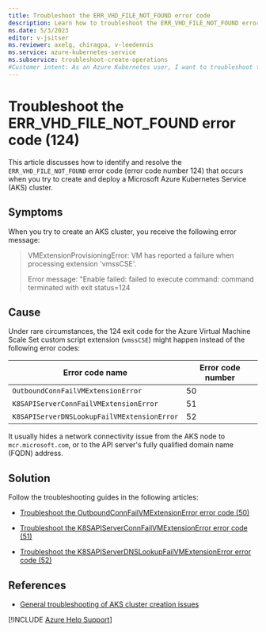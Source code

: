 ```yaml
---
title: Troubleshoot the ERR_VHD_FILE_NOT_FOUND error code
description: Learn how to troubleshoot the ERR_VHD_FILE_NOT_FOUND error (124) when you try to create and deploy an Azure Kubernetes Service (AKS) cluster.
ms.date: 5/3/2023
editor: v-jsitser
ms.reviewer: axelg, chiragpa, v-leedennis
ms.service: azure-kubernetes-service
ms.subservice: troubleshoot-create-operations
#Customer intent: As an Azure Kubernetes user, I want to troubleshoot the ERR_VHD_FILE_NOT_FOUND error code (or error code OutboundConnFailVMExtensionError, error number 50 - or error code ERR_K8S_API_SERVER_CONN_FAIL, error number 51) so that I can successfully create and deploy an Azure Kubernetes Service (AKS) cluster.
---
```

# Troubleshoot the ERR_VHD_FILE_NOT_FOUND error code (124)

This article discusses how to identify and resolve the `ERR_VHD_FILE_NOT_FOUND` error code (error code number 124) that occurs when you try to create and deploy a Microsoft Azure Kubernetes Service (AKS) cluster.

## Symptoms

When you try to create an AKS cluster, you receive the following error message:

> VMExtensionProvisioningError: VM has reported a failure when processing extension 'vmssCSE'.
>
> Error message: "Enable failed: failed to execute command: command terminated with exit status=124

## Cause

Under rare circumstances, the 124 exit code for the Azure Virtual Machine Scale Set custom script extension (`vmssCSE`) might happen instead of the following error codes:

| Error code name                             | Error code number |
|---------------------------------------------|-------------------|
| `OutboundConnFailVMExtensionError`          | 50                |
| `K8SAPIServerConnFailVMExtensionError`      | 51                |
| `K8SAPIServerDNSLookupFailVMExtensionError` | 52                |

It usually hides a network connectivity issue from the AKS node to `mcr.microsoft.com`, or to the API server's fully qualified domain name (FQDN) address.

## Solution

Follow the troubleshooting guides in the following articles:

- [Troubleshoot the OutboundConnFailVMExtensionError error code (50)](error-code-outboundconnfailvmextensionerror.md)

- [Troubleshoot the K8SAPIServerConnFailVMExtensionError error code (51)](error-code-k8sapiserverconnfailvmextensionerror.md)

- [Troubleshoot the K8SAPIServerDNSLookupFailVMExtensionError error code (52)](error-code-k8sapiserverdnslookupfailvmextensionerror.md)

## References

- [General troubleshooting of AKS cluster creation issues](troubleshoot-aks-cluster-creation-issues.md)

[!INCLUDE [Azure Help Support](../../includes/azure-help-support.md)]

